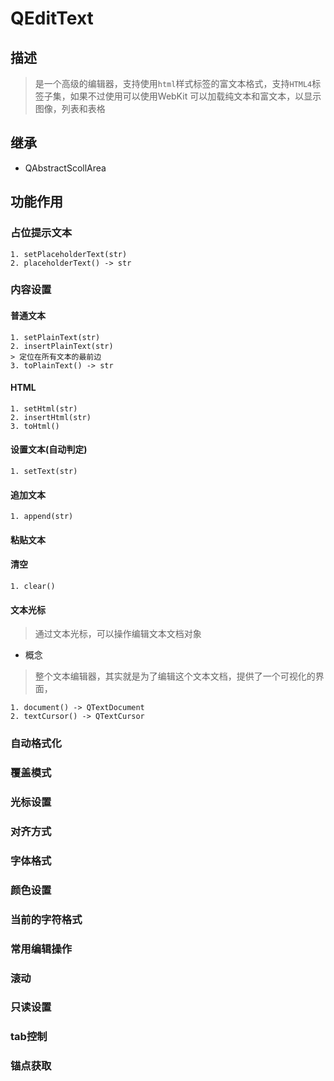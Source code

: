 # QEditText

## 描述
> 是一个高级的编辑器，支持使用`html`样式标签的富文本格式，支持`HTML4`标签子集，如果不过使用可以使用WebKit
> 可以加载纯文本和富文本，以显示图像，列表和表格

## 继承
- QAbstractScollArea 

## 功能作用
### 占位提示文本
    1. setPlaceholderText(str)
    2. placeholderText() -> str 

### 内容设置
#### 普通文本
    1. setPlainText(str)
    2. insertPlainText(str)
    > 定位在所有文本的最前边
    3. toPlainText() -> str

#### HTML
    1. setHtml(str)
    2. insertHtml(str)
    3. toHtml()
#### 设置文本(自动判定)
    1. setText(str)

#### 追加文本
    1. append(str)

#### 粘贴文本
    
#### 清空
    1. clear()

#### 文本光标
> 通过文本光标，可以操作编辑文本文档对象
- 概念
> 整个文本编辑器，其实就是为了编辑这个文本文档，提供了一个可视化的界面，

    1. document() -> QTextDocument
    2. textCursor() -> QTextCursor

        

### 自动格式化
### 覆盖模式
### 光标设置
### 对齐方式
### 字体格式
### 颜色设置
### 当前的字符格式
### 常用编辑操作
### 滚动
### 只读设置
### tab控制
### 锚点获取